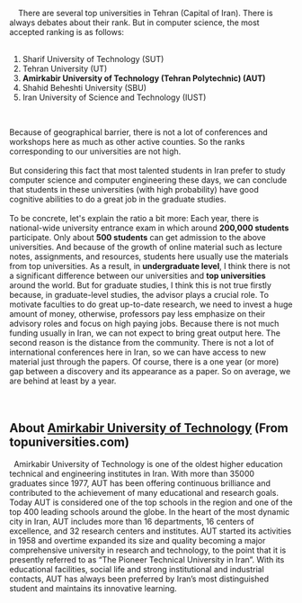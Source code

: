  
 
There are several top universities in Tehran (Capital of Iran). There is always debates about their rank. But in computer science, the most accepted ranking is as follows: <br>
 
1. Sharif University of Technology (SUT)
2. Tehran University (UT)
3. **Amirkabir University of Technology (Tehran Polytechnic) (AUT)**
4. Shahid Beheshti University (SBU)
5. Iran University of Science and Technology (IUST)
<br>


Because of geographical barrier, there is not a lot of conferences and workshops here as much as other active counties. So the ranks corresponding to our universities are not high. <br><br>
But considering this fact that most talented students in Iran prefer to study computer science and computer engineering these days, we can conclude that students in these universities (with high probability) have good cognitive abilities to do a great job in the graduate studies. <br><br>
To be concrete, let's explain the ratio a bit more: Each year, there is national-wide university entrance exam in which around **200,000 students** participate. Only about **500 students** can get admission to the above universities. And because of the growth of online material such as lecture notes, assignments, and resources, students here usually use the materials from top universities. As a result, in **undergraduate level**, I think there is not a significant difference between our universities and **top universities** around the world. But for graduate studies, I think this is not true firstly because, in graduate-level studies, the advisor plays a crucial role. To motivate faculties to do great up-to-date research, we need to invest a huge amount of money, otherwise, professors pay less emphasize on their advisory roles and focus on high paying jobs. Because there is not much funding usually in Iran, we can not expect to bring great output here. The second reason is the distance from the community. There is not a lot of international conferences here in Iran, so we can have access to new material just through the papers. Of course, there is a one year (or more) gap between a discovery and its appearance as a paper. So on average, we are behind at least by a year. <br><br>
 
## About [Amirkabir University of Technology](https://www.topuniversities.com/universities/amirkabir-university-technology) (From topuniversities.com)
 
Amirkabir University of Technology is one of the oldest higher education technical and engineering institutes in Iran. With more than 35000 graduates since 1977, AUT has been offering continuous brilliance and contributed to the achievement of many educational and research goals. Today AUT is considered one of the top schools in the region and one of the top 400 leading schools around the globe. In the heart of the most dynamic city in Iran, AUT includes more than 16 departments, 16 centers of excellence, and 32 research centers and institutes. AUT started its activities in 1958 and overtime expanded its size and quality becoming a major comprehensive university in research and technology, to the point that it is presently referred to as “The Pioneer Technical University in Iran”. With its educational facilities, social life and strong institutional and industrial contacts, AUT has always been preferred by Iran’s most distinguished student and maintains its innovative learning.
 
